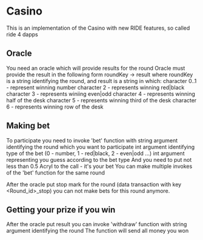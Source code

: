 # Casino

This is an implementation of the Casino with new RIDE features, so called ride 4 dapps

## Oracle 

You need an oracle which will provide results for the round
Oracle must provide the result in the following form
roundKey -> result
where roundKey is a string identifying the round, and result is a string in which:
  character 0..1   - represent winning number
  character 2 		- represents winning red|black 
  character 3		- represents winiing even|odd
  character 4		- represents winning half of the desk 
  character 5 		- represents winning third of the desk 
  character 6		- represents winning row of the desk

## Making bet

To participate you need to invoke 'bet' function with 
	string argument identifying the round which you want to participate
	int argument identifying type of the bet (0 - number, 1 - red|black, 2 - even|odd ...)
 	int argument representing you guess according to the bet type 
  And you need to put not less than 0.5 Acryl to the call - it's your bet
 You can make multiple invokes of the 'bet' function for the same round

 After the oracle put stop mark for the round (data transaction with key <Round_id>_stop)
 you can not make bets for this round anymore.

## Getting your prize if you win
 After the oracle put result you can invoke 'withdraw' function with 
	string argument identifying the round 
 The function will send all money you won 